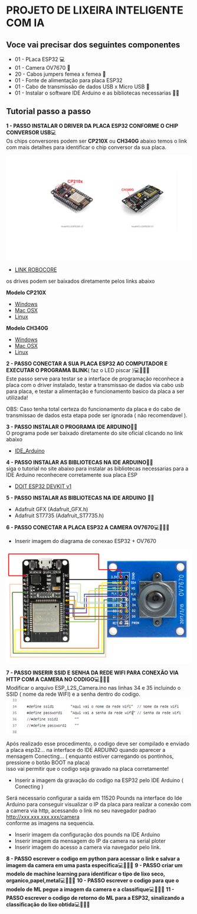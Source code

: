 # PROJETO DE LIXEIRA INTELIGENTE COM IA

## Voce vai precisar dos seguintes componentes

- 01 - PLaca ESP32  💻
- 01 - Camera OV7670 📸
- 20 - Cabos jumpers femea x femea 🔌
- 01 - Fonte de alimentação para placa ESP32
- 01 - Cabo de transmissão de dados USB x Micro USB 🔌
- 01 - Instalar o software IDE Arduino e as bibliotecas necessarias 👨‍💻

## Tutorial passo a passo

**1 - PASSO INSTALAR O DRIVER DA PLACA ESP32 CONFORME O CHIP CONVERSOR USB**💻   
Os chips conversores podem ser **CP210X** ou **CH340G**   abaixo temos o link com mais detalhes para identificar 
o chip conversor da sua placa.

<img src="src/imagens/conversor_usb_esp32.png" alt="Minha Figura">

- [LINK ROBOCORE](https://www.robocore.net/tutoriais/instalando-driver-do-nodemcu?gad_source=1&gclid=CjwKCAiA1-6sBhAoEiwArqlGPoSBKq6nlbg5s1_0agZqCzmkurMGCsVrqhLdadiycJBM9h4euCjFcxoCx_YQAvD_BwE)

os drives podem ser baixados diretamente pelos links abaixo 

**Modelo CP210X**  
- [Windows](https://s3-sa-east-1.amazonaws.com/robocore-tutoriais/163/CP210x_Windows_Drivers.zip)  
- [Mac OSX](https://s3-sa-east-1.amazonaws.com/robocore-tutoriais/163/CP210x_Mac_OSX_VCP_Driver.zip)  
- [Linux](https://s3-sa-east-1.amazonaws.com/robocore-tutoriais/163/CP210x_Linux_2.6.x_VCP_Driver_Source.zip)

**Modelo CH340G**  
- [Windows](https://s3-sa-east-1.amazonaws.com/robocore-tutoriais/163/CH341SER_WINDOWS.zip)  
- [Mac OSX](https://s3-sa-east-1.amazonaws.com/robocore-tutoriais/163/CH341SER_MAC.ZIP)  
- [Linux](https://s3-sa-east-1.amazonaws.com/robocore-tutoriais/163/CH341SER_LINUX.ZIP)




**2 - PASSO CONECTAR A SUA PLACA ESP32 AO COMPUTADOR E EXECUTAR O PROGRAMA BLINK**( faz o LED piscar )💻👨‍💻🔌  
Este passo serve para testar se a interface de programação reconhece a placa com o driver instalado,  testar a transmissao de dados 
via cabo usb para placa, e testar a alimentação e funcionamento basico da placa a ser utilizada!

OBS: Caso tenha total certeza do funcionamento da placa e do cabo de transmissao de dados esta etapa pode ser ignorada ( não recomendavel ).



**3 - PASSO INSTALAR O PROGRAMA IDE ARDUINO**👨‍💻  
O programa pode ser baixado diretamente do site oficial clicando no link abaixo    
- [IDE_Arduino](https://www.arduino.cc/en/software)



**4 - PASSO INSTALAR AS BIBLIOTECAS NA IDE ARDUINO**👨‍💻  
siga o tutorial no site abaixo para instalar as bibliotecas necessarias para a IDE Arduino reconhecere corretamente sua placa ESP   
- [DOIT ESP32 DEVKIT v1](https://lobodarobotica.com/blog/como-instalar-esp32-ide-arduino/)  



**5 - PASSO INSTALAR AS BIBLIOTECAS NA IDE ARDUINO** 👨‍💻
- Adafruit GFX (Adafruit_GFX.h) 
- Adafruit ST7735 (Adafruit_ST7735.h)



 **6 - PASSO CONECTAR A PLACA ESP32 A CAMERA OV7670**💻👨‍💻🔌
 - Inserir imagem do diagrama de conexao ESP32 + OV7670
<img src="src/imagens/diagramacao.png" alt="Minha Figura">


  **7 - PASSO INSERIR SSID E SENHA DA REDE WIFI PARA CONEXÃO VIA HTTP COM A CAMERA NO CODIGO**💻👨‍💻🔌  
  Modificar o arquivo ESP_L2S_Camera.ino nas linhas 34 e 35   incluindo o SSID ( nome da rede WIFI) e a senha dentro do codigo.  
<img src="src/imagens/nswifi.png" alt="Minha Figura">
  
Após realizado esse procedimento, o codigo deve ser compilado e enviado a placa esp32... na interface do IDE ARDUINO
quando aparecer a mensagem Conecting... ( enquanto estiver carregando os pontinhos, pressione o botão BOOT na placa)  
isso vai permitir que o codigo seja gravado na placa corretamente!  

- Inserir a imagem da gravação do codigo na ESP32 pelo IDE Arduino ( Conecting )

Será necessario configurar a saida em 11520 Pounds na interface do Ide Arduino para conseguir visualizar o IP da placa
para realizar a conexão com a camera via http, acessando o link no seu navegador padrao http://xxx.xxx.xxx.xxx/camera  
conforme as imagens na sequencia.  

- Inserir imagem da configuração dos pounds na IDE Arduino
- Inserir imagem da mensagem do IP da camera na serial ploter
- Inserir imagem do acesso a camera via navegador pelo link.

**8 - PASSO escrever o codigo em python para acessar o link e salvar a imagem da camera em uma pasta especifica**💻👨‍💻🔌
**9 - PASSO criar um modelo de machine learning para identificar o tipo de lixo seco, organico,papel,metal**💻👨‍💻🔌
**10 - PASSO escrever o codigo para que o modelo de ML pegue a imagem da camera e a classifique**💻👨‍💻🔌
**11 - PASSO escrever o codigo de retorno do ML para a ESP32, sinalizando a classificação do lixo obtida**💻👨‍💻🔌  

